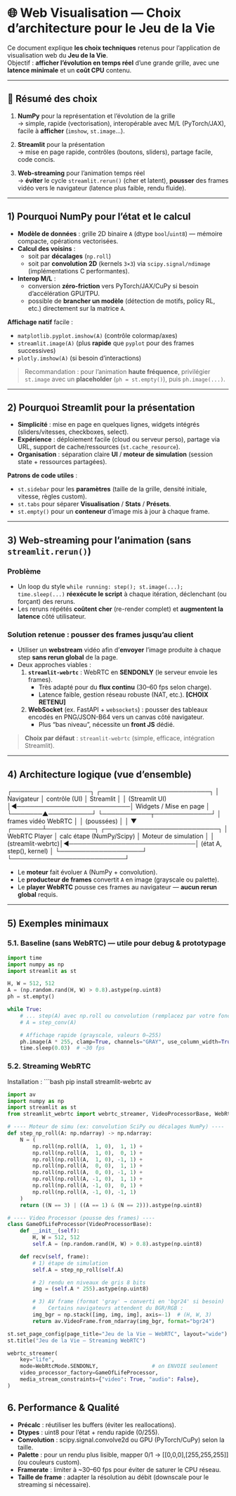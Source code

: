 # 🌐 Web Visualisation — Choix d’architecture pour le Jeu de la Vie

Ce document explique **les choix techniques** retenus pour l’application de visualisation web du **Jeu de la Vie**.  
Objectif : **afficher l’évolution en temps réel** d’une grande grille, avec une **latence minimale** et un **coût CPU** contenu.

---

## 🎯 Résumé des choix

1) **NumPy** pour la représentation et l’évolution de la grille  
   → simple, rapide (vectorisation), interopérable avec M/L (PyTorch/JAX), facile à **afficher** (`imshow`, `st.image`…).

2) **Streamlit** pour la présentation  
   → mise en page rapide, contrôles (boutons, sliders), partage facile, code concis.

3) **Web-streaming** pour l’animation temps réel  
   → **éviter** le cycle `streamlit.rerun()` (cher et latent), **pousser** des frames vidéo vers le navigateur (latence plus faible, rendu fluide).

---

## 1) Pourquoi **NumPy** pour l’état et le calcul

- **Modèle de données** : grille 2D binaire `A` (dtype `bool`/`uint8`) — mémoire compacte, opérations vectorisées.
- **Calcul des voisins** :  
  - soit par **décalages** (`np.roll`)  
  - soit par **convolution 2D** (kernels `3×3`) via `scipy.signal/ndimage` (implémentations C performantes).
- **Interop M/L** :  
  - conversion **zéro-friction** vers PyTorch/JAX/CuPy si besoin d’accélération GPU/TPU.  
  - possible de **brancher un modèle** (détection de motifs, policy RL, etc.) directement sur la matrice `A`.

**Affichage natif** facile :  
- `matplotlib.pyplot.imshow(A)` (contrôle colormap/axes)  
- `streamlit.image(A)` (plus **rapide** que `pyplot` pour des frames successives)  
- `plotly.imshow(A)` (si besoin d’interactions)

> Recommandation : pour l’animation **haute fréquence**, privilégier `st.image` avec un **placeholder** (`ph = st.empty()`), puis `ph.image(...)`.

---

## 2) Pourquoi **Streamlit** pour la présentation

- **Simplicité** : mise en page en quelques lignes, widgets intégrés (sliders/vitesses, checkboxes, select).  
- **Expérience** : déploiement facile (cloud ou serveur perso), partage via URL, support de cache/ressources (`st.cache_resource`).  
- **Organisation** : séparation claire **UI** / **moteur de simulation** (session state + ressources partagées).

**Patrons de code utiles** :
- `st.sidebar` pour les **paramètres** (taille de la grille, densité initiale, vitesse, règles custom).  
- `st.tabs` pour séparer **Visualisation** / **Stats** / **Présets**.  
- `st.empty()` pour un **conteneur** d’image mis à jour à chaque frame.

---

## 3) Web-streaming pour l’animation (sans `streamlit.rerun()`)

### Problème
- Un loop du style `while running: step(); st.image(...); time.sleep(...)` **réexécute le script** à chaque itération, déclenchant (ou forçant) des reruns.  
- Les reruns répétés **coûtent cher** (re-render complet) et **augmentent la latence** côté utilisateur.

### Solution retenue : **pousser des frames** jusqu’au client
- Utiliser un **webstream** vidéo afin d’**envoyer** l’image produite à chaque step **sans rerun global** de la page.  
- Deux approches viables :
  1. **`streamlit-webrtc`** : WebRTC en **SENDONLY** (le serveur envoie les frames).  
     - Très adapté pour du **flux continu** (30–60 fps selon charge).  
     - Latence faible, gestion réseau robuste (NAT, etc.). **[CHOIX RETENU]**
  2. **WebSocket** (ex. FastAPI + `websockets`) : pousser des tableaux encodés en PNG/JSON-B64 vers un canvas côté navigateur.  
     - Plus “bas niveau”, nécessite un **front JS** dédié.

> **Choix par défaut** : `streamlit-webrtc` (simple, efficace, intégration Streamlit).

---

## 4) Architecture logique (vue d’ensemble)

┌──────────────────┐                           ┌─────────────────────────┐
│ Navigateur       │      contrôle (UI)        │ Streamlit               │
│ (Streamlit UI)   │◄──────────────────────────│ Widgets / Mise en page  │
└───────▲──────────┘                           └───────────┬─────────────┘
        │ frames vidéo WebRTC                              │
        │ (poussées)                                       │
        │                                                  ▼
┌───────┴───────────┐                              ┌──────────────────────────┐
│ WebRTC Player     │   calc étape (NumPy/Scipy)   │ Moteur de simulation     │
│ (streamlit-webrtc)│◄─────────────────────────────│ (état A, step(), kernel) │
└───────────────────┘                              └──────────────────────────┘


 - Le **moteur** fait évoluer `A` (NumPy + convolution).  
 - Le **producteur de frames** convertit `A` en image (grayscale ou palette).  
 - Le **player WebRTC** pousse ces frames au navigateur — **aucun rerun global** requis.

---

## 5) Exemples minimaux

### 5.1. Baseline (sans WebRTC) — utile pour debug & prototypage
```python
import time
import numpy as np
import streamlit as st

H, W = 512, 512
A = (np.random.rand(H, W) > 0.8).astype(np.uint8)
ph = st.empty()

while True:
    # ... step(A) avec np.roll ou convolution (remplacez par votre fonction)
    # A = step_conv(A)

    # Affichage rapide (grayscale, valeurs 0–255)
    ph.image(A * 255, clamp=True, channels="GRAY", use_column_width=True)
    time.sleep(0.03)  # ~30 fps
```

### 5.2. Streaming WebRTC
 Installation : ```bash pip install streamlit-webrtc av

```python
import av
import numpy as np
import streamlit as st
from streamlit_webrtc import webrtc_streamer, VideoProcessorBase, WebRtcMode

# ---- Moteur de simu (ex: convolution SciPy ou décalages NumPy) ----
def step_np_roll(A: np.ndarray) -> np.ndarray:
    N = (
        np.roll(np.roll(A,  1, 0),  1, 1) +
        np.roll(np.roll(A,  1, 0),  0, 1) +
        np.roll(np.roll(A,  1, 0), -1, 1) +
        np.roll(np.roll(A,  0, 0),  1, 1) +
        np.roll(np.roll(A,  0, 0), -1, 1) +
        np.roll(np.roll(A, -1, 0),  1, 1) +
        np.roll(np.roll(A, -1, 0),  0, 1) +
        np.roll(np.roll(A, -1, 0), -1, 1)
    )
    return ((N == 3) | ((A == 1) & (N == 2))).astype(np.uint8)

# ---- Video Processor (pousse des frames) ----
class GameOfLifeProcessor(VideoProcessorBase):
    def __init__(self):
        H, W = 512, 512
        self.A = (np.random.rand(H, W) > 0.8).astype(np.uint8)

    def recv(self, frame):
        # 1) étape de simulation
        self.A = step_np_roll(self.A)

        # 2) rendu en niveaux de gris 8 bits
        img = (self.A * 255).astype(np.uint8)

        # 3) AV frame (format 'gray' → converti en 'bgr24' si besoin)
        #    Certains navigateurs attendent du BGR/RGB :
        img_bgr = np.stack([img, img, img], axis=-1)  # (H, W, 3)
        return av.VideoFrame.from_ndarray(img_bgr, format="bgr24")

st.set_page_config(page_title="Jeu de la Vie — WebRTC", layout="wide")
st.title("Jeu de la Vie — Streaming WebRTC")

webrtc_streamer(
    key="life",
    mode=WebRtcMode.SENDONLY,                 # on ENVOIE seulement
    video_processor_factory=GameOfLifeProcessor,
    media_stream_constraints={"video": True, "audio": False},
)
```

## 6. Performance & Qualité
- **Précalc** : réutiliser les buffers (éviter les reallocations).
- **Dtypes** : uint8 pour l’état + rendu rapide (0/255).
- **Convolution** : scipy.signal.convolve2d ou GPU (PyTorch/CuPy) selon la taille.
- **Palette** : pour un rendu plus lisible, mapper 0/1 → [[0,0,0],[255,255,255]] (ou couleurs custom).
- **Framerate** : limiter à ~30–60 fps pour éviter de saturer le CPU réseau.
- **Taille de frame** : adapter la résolution au débit (downscale pour le streaming si nécessaire).
